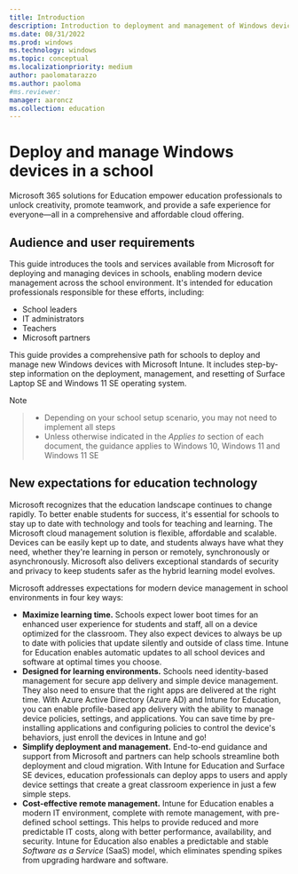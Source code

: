 ```yaml
---
title: Introduction
description: Introduction to deployment and management of Windows devices in education environments
ms.date: 08/31/2022
ms.prod: windows
ms.technology: windows
ms.topic: conceptual
ms.localizationpriority: medium
author: paolomatarazzo
ms.author: paoloma
#ms.reviewer: 
manager: aaroncz
ms.collection: education
---
```


# Deploy and manage Windows devices in a school

Microsoft 365 solutions for Education empower education professionals to unlock creativity, promote teamwork, and provide a safe experience for everyone—all in a comprehensive and affordable cloud offering.

## Audience and user requirements

This guide introduces the tools and services available from Microsoft for deploying and managing devices in schools, enabling modern device management across the school environment. It's intended for education professionals responsible for these efforts, including:  

- School leaders
- IT administrators
- Teachers
- Microsoft partners

This guide provides a comprehensive path for schools to deploy and manage new Windows devices with Microsoft Intune. It includes step-by-step information on the deployment, management, and resetting of Surface Laptop SE and Windows 11 SE operating system.

> [!NOTE]

> - Depending on your school setup scenario, you may not need to implement all steps
> - Unless otherwise indicated in the *Applies to* section of each document, the guidance applies to Windows 10, Windows 11 and Windows 11 SE

## New expectations for education technology

Microsoft recognizes that the education landscape continues to change rapidly. To better enable students for success, it's essential for schools to stay up to date with technology and tools for teaching and learning.
The Microsoft cloud management solution is flexible, affordable and scalable. Devices can be easily kept up to date, and students always have what they need, whether they're learning in person or remotely, synchronously or asynchronously.
Microsoft also delivers exceptional standards of security and privacy to keep students safer as the hybrid learning model evolves.

Microsoft addresses expectations for modern device management in school environments in four key ways:

- **Maximize learning time.** Schools expect lower boot times for an enhanced user experience for students and staff, all on a device optimized for the classroom. They also expect devices to always be up to date with policies that update silently and outside of class time. Intune for Education enables automatic updates to all school devices and software at optimal times you choose.
- **Designed for learning environments.** Schools need identity-based management for secure app delivery and simple device management. They also need to ensure that the right apps are delivered at the right time. With Azure Active Directory (Azure AD) and Intune for Education, you can enable profile-based app delivery with the ability to manage device policies, settings, and applications. You can save time by pre-installing applications and configuring policies to control the device's behaviors, just enroll the devices in Intune and go!
- **Simplify deployment and management.** End-to-end guidance and support from Microsoft and partners can help schools streamline both deployment and cloud migration. With Intune for Education and Surface SE devices, education professionals can deploy apps to users and apply device settings that create a great classroom experience in just a few simple steps.
- **Cost-effective remote management.** Intune for Education enables a modern IT environment, complete with remote management, with pre-defined school settings. This helps to provide reduced and more predictable IT costs, along with better performance, availability, and security. Intune for Education also enables a predictable and stable *Software as a Service* (SaaS) model, which eliminates spending spikes from upgrading hardware and software.

